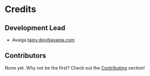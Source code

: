 # Credits

## Development Lead

* Avaiga <taipy.dev@avaiga.com>

## Contributors

None yet.
Why not be the first? Check out the [Contributing](docs/contributing.md) section!
